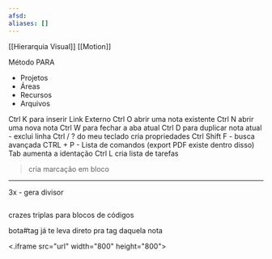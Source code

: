 ```yaml
---
afsd: 
aliases: []
---
```

[[Hierarquia Visual]]
[[Motion]]

Método PARA
- Projetos
- Áreas
- Recursos
- Arquivos

Ctrl K para inserir Link Externo
Ctrl O abrir uma nota existente
Ctrl N abrir uma nova nota
Ctrl W para fechar a aba atual
Ctrl D para duplicar nota atual - exclui linha
Ctrl / ? do meu teclado cria propriedades
Ctrl Shift F - busca avançada
CTRL + P - Lista de comandos (export PDF existe dentro disso)
Tab aumenta a identação
Ctrl L cria lista de tarefas
> cria marcação em bloco

---
3x - gera divisor

```aaa

```
crazes triplas para blocos de códigos


bota#tag já te leva direto pra tag daquela nota

<.iframe src="url" width="800" height="800"></iframe>


